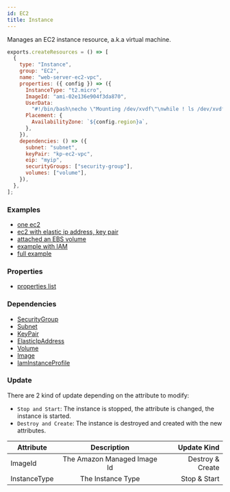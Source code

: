 ```yaml
---
id: EC2
title: Instance
---
```


Manages an EC2 instance resource, a.k.a virtual machine.

```js
exports.createResources = () => [
  {
    type: "Instance",
    group: "EC2",
    name: "web-server-ec2-vpc",
    properties: ({ config }) => ({
      InstanceType: "t2.micro",
      ImageId: "ami-02e136e904f3da870",
      UserData:
        "#!/bin/bash\necho \"Mounting /dev/xvdf\"\nwhile ! ls /dev/xvdf > /dev/null\ndo \n  sleep 1\ndone\nif [ `file -s /dev/xvdf | cut -d ' ' -f 2` = 'data' ]\nthen\n  echo \"Formatting /dev/xvdf\"\n  mkfs.xfs /dev/xvdf\nfi\nmkdir -p /data\nmount /dev/xvdf /data\necho /dev/xvdf /data defaults,nofail 0 2 >> /etc/fstab\n",
      Placement: {
        AvailabilityZone: `${config.region}a`,
      },
    }),
    dependencies: () => ({
      subnet: "subnet",
      keyPair: "kp-ec2-vpc",
      eip: "myip",
      securityGroups: ["security-group"],
      volumes: ["volume"],
    }),
  },
];
```

### Examples

- [one ec2](https://github.com/grucloud/grucloud/blob/main/examples/aws/EC2/ec2-simple/)
- [ec2 with elastic ip address, key pair](https://github.com/grucloud/grucloud/blob/main/examples/aws/EC2/ec2)
- [attached an EBS volume](https://github.com/grucloud/grucloud/blob/main/examples/aws/EC2/volume)
- [example with IAM](https://github.com/grucloud/grucloud/blob/main/examples/aws/IAM/iam)
- [full example](https://github.com/grucloud/grucloud/blob/main/examples/aws/EC2/ec2-vpc)

### Properties

- [properties list](https://docs.aws.amazon.com/AWSJavaScriptSDK/latest/AWS/EC2.html#runInstances-property)

### Dependencies

- [SecurityGroup](./SecurityGroup.md)
- [Subnet](./Subnet.md)
- [KeyPair](./KeyPair.md)
- [ElasticIpAddress](./ElasticIpAddress.md)
- [Volume](./Volume.md)
- [Image](./Image.md)
- [IamInstanceProfile](../IAM/InstanceProfile.md)

### Update

There are 2 kind of update depending on the attribute to modify:

- `Stop and Start`: The instance is stopped, the attribute is changed, the instance is started.
- `Destroy and Create`: The instance is destroyed and created with the new attributes.

| Attribute    |         Description         |      Update Kind |
| ------------ | :-------------------------: | ---------------: |
| ImageId      | The Amazon Managed Image Id | Destroy & Create |
| InstanceType |      The Instance Type      |     Stop & Start |
